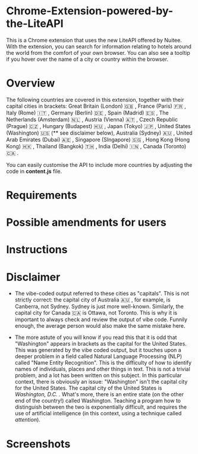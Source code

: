 # Chrome-Extension-powered-by-the-LiteAPI
This is a Chrome extension that uses the new LiteAPI offered by Nuitee. With the extension, you can search for information relating to hotels around the world from the comfort of your own browser. You can also see a tooltip if you hover over the name of a city or country within the browser.

# Overview
The following countries are covered in this extension, together with their capital cities in brackets: Great Britain (London) 🇬🇧 , France (Paris) 🇫🇷 , Italy (Rome) 🇮🇹 , Germany (Berlin) 🇩🇪 , Spain (Madrid) 🇪🇸 , The Netherlands (Amsterdam) 🇳🇱 , Austria (Vienna) 🇦🇹 , Czech Republic (Prague) 🇨🇿 , Hungary (Budapest) 🇭🇺 , Japan (Tokyo) 🇯🇵 , United States (Washington) 🇺🇸 (** see disclaimer below), Australia (Sydney) 🇦🇺 , United Arab Emirates (Dubai) 🇦🇪 , Singapore (SIngapore) 🇸🇬 , Hong Kong (Hong Kong) 🇭🇰 , Thailand (Bangkok) 🇹🇭 , India (Delhi) 🇮🇳 , Canada (Toronto) 🇨🇦 .

You can easily customise the API to include more countries by adjusting the code in **content.js** file.

# Requirements

# Possible amendments for users

# Instructions

# Disclaimer
* The vibe-coded output referred to these cities as "capitals". This is not strictly correct: the capital city of Australia 🇦🇺 , for example, is Canberra, not Sydney. Sydney is just more well-known. Similarly, the capital city for Canada 🇨🇦  is Ottawa, not Toronto. This is why it is important to always check and review the output of vibe code. Funnily enough, the average person would also make the same mistake here.

* The more astute of you will know if you read this that it is odd that "Washington" appears in brackets as the capital for the United States. This was generated by the vibe coded output, but it touches upon a deeper problem in a field called Natural Language Processing (NLP) called "Name Entity Recognition". This is the difficulty of how to identify names of individuals, places and other things in text. This is not a trivial problem, and a lot has been written on this subject. In this particular context, there is obviously an issue: "Washington" isn't the capital city for the United States. The capital city of the United States is _Washington, D.C._ . What's more, there is an entire state (on the other end of the country!) called Washington. Teaching a program how to distinguish between the two is exponentially difficult, and requires the use of artificial intelligence (in this context, using a technique called _attention_). 

# Screenshots
